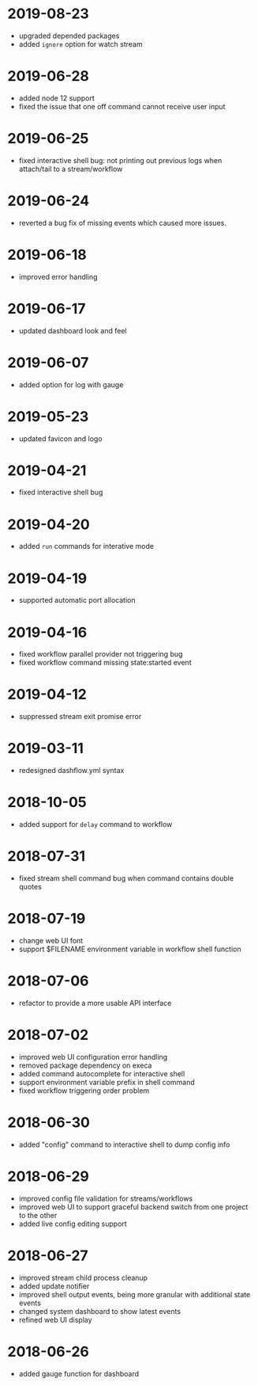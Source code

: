 # 2019-08-23

- upgraded depended packages
- added `ignore` option for watch stream

# 2019-06-28

- added node 12 support
- fixed the issue that one off command cannot receive user input

# 2019-06-25

- fixed interactive shell bug: not printing out previous logs when attach/tail to a stream/workflow

# 2019-06-24

- reverted a bug fix of missing events which caused more issues.

# 2019-06-18

- improved error handling

# 2019-06-17

- updated dashboard look and feel

# 2019-06-07

- added option for log with gauge

# 2019-05-23

- updated favicon and logo

# 2019-04-21

- fixed interactive shell bug

# 2019-04-20

- added `run` commands for interative mode

# 2019-04-19

- supported automatic port allocation

# 2019-04-16

- fixed workflow parallel provider not triggering bug
- fixed workflow command missing state:started event

# 2019-04-12

- suppressed stream exit promise error

# 2019-03-11

- redesigned dashflow.yml syntax

# 2018-10-05

- added support for `delay` command to workflow

# 2018-07-31

- fixed stream shell command bug when command contains double quotes

# 2018-07-19

- change web UI font
- support $FILENAME environment variable in workflow shell function

# 2018-07-06

- refactor to provide a more usable API interface

# 2018-07-02

- improved web UI configuration error handling
- removed package dependency on execa
- added command autocomplete for interactive shell
- support environment variable prefix in shell command
- fixed workflow triggering order problem

# 2018-06-30

- added "config" command to interactive shell to dump config info

# 2018-06-29

- improved config file validation for streams/workflows
- improved web UI to support graceful backend switch from one project to the other
- added live config editing support

# 2018-06-27

- improved stream child process cleanup
- added update notifier
- improved shell output events, being more granular with additional state events
- changed system dashboard to show latest events
- refined web UI display

# 2018-06-26

- added gauge function for dashboard
